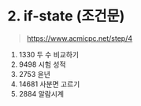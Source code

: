 # 2. if-state (조건문)

> https://www.acmicpc.net/step/4

1. 1330 두 수 비교하기
2. 9498 시험 성적
3. 2753 윤년
4. 14681 사분면 고르기
5. 2884 알람시계
